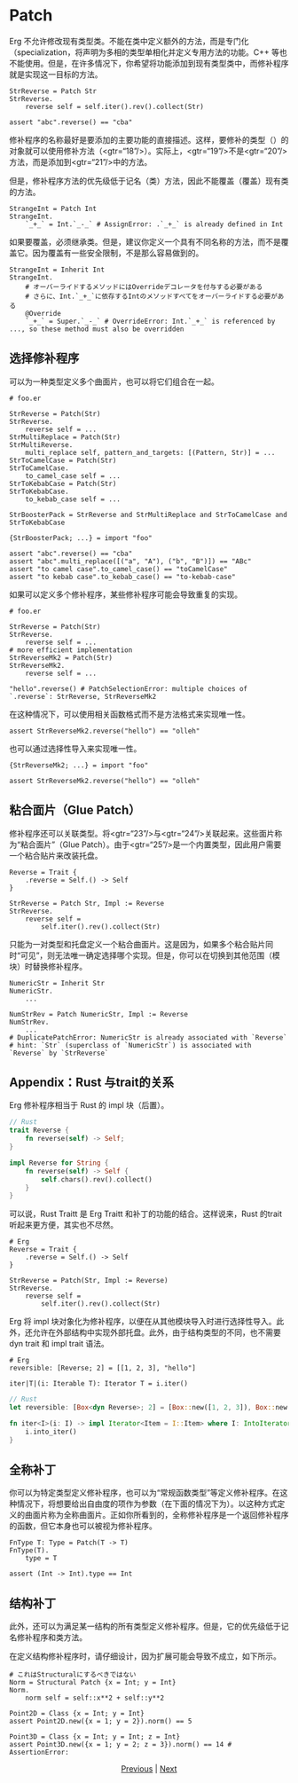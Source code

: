 # Patch

Erg 不允许修改现有类型类。不能在类中定义额外的方法，而是专门化（specialization，将声明为多相的类型单相化并定义专用方法的功能。C++ 等也不能使用。但是，在许多情况下，你希望将功能添加到现有类型类中，而修补程序就是实现这一目标的方法。


```erg
StrReverse = Patch Str
StrReverse.
    reverse self = self.iter().rev().collect(Str)

assert "abc".reverse() == "cba"
```

修补程序的名称最好是要添加的主要功能的直接描述。这样，要修补的类型（）的对象就可以使用修补方法（<gtr=“18”/>）。实际上，<gtr=“19”/>不是<gtr=“20”/>方法，而是添加到<gtr=“21”/>中的方法。

但是，修补程序方法的优先级低于记名（类）方法，因此不能覆盖（覆盖）现有类的方法。


```erg
StrangeInt = Patch Int
StrangeInt.
    `_+_` = Int.`_-_` # AssignError: .`_+_` is already defined in Int
```

如果要覆盖，必须继承类。但是，建议你定义一个具有不同名称的方法，而不是覆盖它。因为覆盖有一些安全限制，不是那么容易做到的。


```erg
StrangeInt = Inherit Int
StrangeInt.
    # オーバーライドするメソッドにはOverrideデコレータを付与する必要がある
    # さらに、Int.`_+_`に依存するIntのメソッドすべてをオーバーライドする必要がある
    @Override
    `_+_` = Super.`_-_` # OverrideError: Int.`_+_` is referenced by ..., so these method must also be overridden
```

## 选择修补程序

可以为一种类型定义多个曲面片，也可以将它们组合在一起。


```erg
# foo.er

StrReverse = Patch(Str)
StrReverse.
    reverse self = ...
StrMultiReplace = Patch(Str)
StrMultiReverse.
    multi_replace self, pattern_and_targets: [(Pattern, Str)] = ...
StrToCamelCase = Patch(Str)
StrToCamelCase.
    to_camel_case self = ...
StrToKebabCase = Patch(Str)
StrToKebabCase.
    to_kebab_case self = ...

StrBoosterPack = StrReverse and StrMultiReplace and StrToCamelCase and StrToKebabCase
```


```erg
{StrBoosterPack; ...} = import "foo"

assert "abc".reverse() == "cba"
assert "abc".multi_replace([("a", "A"), ("b", "B")]) == "ABc"
assert "to camel case".to_camel_case() == "toCamelCase"
assert "to kebab case".to_kebab_case() == "to-kebab-case"
```

如果可以定义多个修补程序，某些修补程序可能会导致重复的实现。


```erg
# foo.er

StrReverse = Patch(Str)
StrReverse.
    reverse self = ...
# more efficient implementation
StrReverseMk2 = Patch(Str)
StrReverseMk2.
    reverse self = ...

"hello".reverse() # PatchSelectionError: multiple choices of `.reverse`: StrReverse, StrReverseMk2
```

在这种情况下，可以使用相关函数格式而不是方法格式来实现唯一性。


```erg
assert StrReverseMk2.reverse("hello") == "olleh"
```

也可以通过选择性导入来实现唯一性。


```erg
{StrReverseMk2; ...} = import "foo"

assert StrReverseMk2.reverse("hello") == "olleh"
```

## 粘合面片（Glue Patch）

修补程序还可以关联类型。将<gtr=“23”/>与<gtr=“24”/>关联起来。这些面片称为“粘合面片”（Glue Patch）。由于<gtr=“25”/>是一个内置类型，因此用户需要一个粘合贴片来改装托盘。


```erg
Reverse = Trait {
    .reverse = Self.() -> Self
}

StrReverse = Patch Str, Impl := Reverse
StrReverse.
    reverse self =
        self.iter().rev().collect(Str)
```

只能为一对类型和托盘定义一个粘合曲面片。这是因为，如果多个粘合贴片同时“可见”，则无法唯一确定选择哪个实现。但是，你可以在切换到其他范围（模块）时替换修补程序。


```erg
NumericStr = Inherit Str
NumericStr.
    ...

NumStrRev = Patch NumericStr, Impl := Reverse
NumStrRev.
    ...
# DuplicatePatchError: NumericStr is already associated with `Reverse`
# hint: `Str` (superclass of `NumericStr`) is associated with `Reverse` by `StrReverse`
```

## Appendix：Rust 与trait的关系

Erg 修补程序相当于 Rust 的 impl 块（后置）。


```rust
// Rust
trait Reverse {
    fn reverse(self) -> Self;
}

impl Reverse for String {
    fn reverse(self) -> Self {
        self.chars().rev().collect()
    }
}
```

可以说，Rust Traitt 是 Erg Traitt 和补丁的功能的结合。这样说来，Rust 的trait听起来更方便，其实也不尽然。


```erg
# Erg
Reverse = Trait {
    .reverse = Self.() -> Self
}

StrReverse = Patch(Str, Impl := Reverse)
StrReverse.
    reverse self =
        self.iter().rev().collect(Str)
```

Erg 将 impl 块对象化为修补程序，以便在从其他模块导入时进行选择性导入。此外，还允许在外部结构中实现外部托盘。此外，由于结构类型的不同，也不需要 dyn trait 和 impl trait 语法。


```erg
# Erg
reversible: [Reverse; 2] = [[1, 2, 3], "hello"]

iter|T|(i: Iterable T): Iterator T = i.iter()
```


```rust
// Rust
let reversible: [Box<dyn Reverse>; 2] = [Box::new([1, 2, 3]), Box::new("hello")];

fn iter<I>(i: I) -> impl Iterator<Item = I::Item> where I: IntoIterator {
    i.into_iter()
}
```

## 全称补丁

你可以为特定类型定义修补程序，也可以为“常规函数类型”等定义修补程序。在这种情况下，将想要给出自由度的项作为参数（在下面的情况下为）。以这种方式定义的曲面片称为全称曲面片。正如你所看到的，全称修补程序是一个返回修补程序的函数，但它本身也可以被视为修补程序。


```erg
FnType T: Type = Patch(T -> T)
FnType(T).
    type = T

assert (Int -> Int).type == Int
```

## 结构补丁

此外，还可以为满足某一结构的所有类型定义修补程序。但是，它的优先级低于记名修补程序和类方法。

在定义结构修补程序时，请仔细设计，因为扩展可能会导致不成立，如下所示。


```erg
# これはStructuralにするべきではない
Norm = Structural Patch {x = Int; y = Int}
Norm.
    norm self = self::x**2 + self::y**2

Point2D = Class {x = Int; y = Int}
assert Point2D.new({x = 1; y = 2}).norm() == 5

Point3D = Class {x = Int; y = Int; z = Int}
assert Point3D.new({x = 1; y = 2; z = 3}).norm() == 14 # AssertionError:
```

<p align='center'>
    <a href='./06_nst_vs_sst.md'>Previous</a> | <a href='./08_value.md'>Next</a>
</p>
